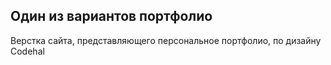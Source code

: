 ## Один из вариантов портфолио

Верстка сайта, представляющего персональное портфолио, по дизайну Codehal
